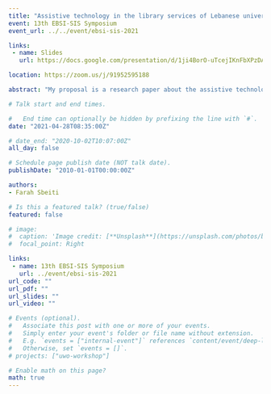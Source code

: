 ```yaml
---
title: "Assistive technology in the library services of Lebanese universities for students with visual needs"
event: 13th EBSI-SIS Symposium
event_url: ../../event/ebsi-sis-2021

links:
 - name: Slides
   url: https://docs.google.com/presentation/d/1ji4BorO-uTcejIKnFbXPzDAB9S956tqV/edit

location: https://zoom.us/j/91952595188

abstract: "My proposal is a research paper about the assistive technology in the library services of Lebanese universities for people with visual needs. Universities libraries have social responsibilities to present the services to all categories of users regardless of their gender, age, race, political affiliation or disability. However, many people with visual needs have limited access to library services most especially in developing countries like Lebanon. After an observation for the non-using of technology in library services, this study focused on the 47 universities Libraries in Lebanon. Using the Questionnaire method, the study assessed the assistive technology in libraries services provision to the visually impaired by academic libraries across the country. The study aimed to identify the using of assistive technology in the services of Lebanese universities libraries for VIP students in Lebanon. The main findings revealed that we have a lack of implementation of social responsibility in most Lebanese universities. secondly, the assistive technology in university library services for people with visual needs provided by 16 university libraries only, which affects the process of attracting students with visual needs to these universities. While the material problems were among the most prominent difficulties facing libraries in acquiring, using and operating assistive technology systems. Where they could use the computer lab in the library at least by Reliance on the open source programs if they cannot afford their costs. The results of this study will help the upcoming Visual Impaired students in those universities libraries to access information and services in Lebanon."

# Talk start and end times.

#   End time can optionally be hidden by prefixing the line with `#`.
date: "2021-04-28T08:35:00Z"

# date_end: "2020-10-02T10:07:00Z"
all_day: false

# Schedule page publish date (NOT talk date).
publishDate: "2010-01-01T00:00:00Z"

authors:
- Farah Sbeiti 

# Is this a featured talk? (true/false)
featured: false

# image:
#  caption: 'Image credit: [**Unsplash**](https://unsplash.com/photos/bzdhc5b3Bxs)'
#  focal_point: Right

links:
 - name: 13th EBSI-SIS Symposium
   url: ../event/ebsi-sis-2021
url_code: ""
url_pdf: ""
url_slides: ""
url_video: ""

# Events (optional).
#   Associate this post with one or more of your events.
#   Simply enter your event's folder or file name without extension.
#   E.g. `events = ["internal-event"]` references `content/event/deep-learning/index.md`.
#   Otherwise, set `events = []`.
# projects: ["uwo-workshop"]

# Enable math on this page?
math: true
---
```

